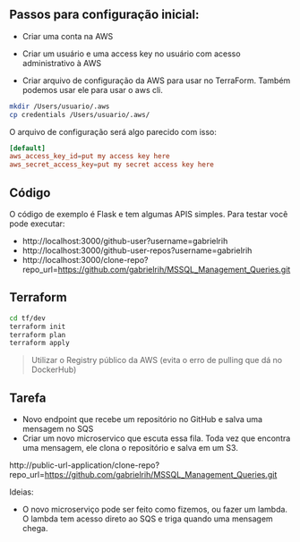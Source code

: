 ## Passos para configuração inicial:
- Criar uma conta na AWS

- Criar um usuário e uma access key no usuário com acesso administrativo à AWS

- Criar arquivo de configuração da AWS para usar no TerraForm.
Também podemos usar ele para usar o aws cli.

```sh
mkdir /Users/usuario/.aws
cp credentials /Users/usuario/.aws/
```

O arquivo de configuração será algo parecido com isso:
```conf
[default]
aws_access_key_id=put my access key here
aws_secret_access_key=put my secret access key here
```

## Código
O código de exemplo é Flask e tem algumas APIS simples.
Para testar você pode executar:

- http://localhost:3000/github-user?username=gabrielrih
- http://localhost:3000/github-user-repos?username=gabrielrih
- http://localhost:3000/clone-repo?repo_url=https://github.com/gabrielrih/MSSQL_Management_Queries.git


## Terraform
```sh
cd tf/dev
terraform init
terraform plan
terraform apply
```

> Utilizar o Registry público da AWS (evita o erro de pulling que dá no DockerHub)


## Tarefa
- Novo endpoint que recebe um repositório no GitHub e salva uma mensagem no SQS
- Criar um novo microservico que escuta essa fila. Toda vez que encontra uma mensagem, ele clona o repositório e salva em um S3.

http://public-url-application/clone-repo?repo_url=https://github.com/gabrielrih/MSSQL_Management_Queries.git

Ideias:
- O novo microserviço pode ser feito como fizemos, ou fazer um lambda. O lambda tem acesso direto ao SQS e triga quando uma mensagem chega.
